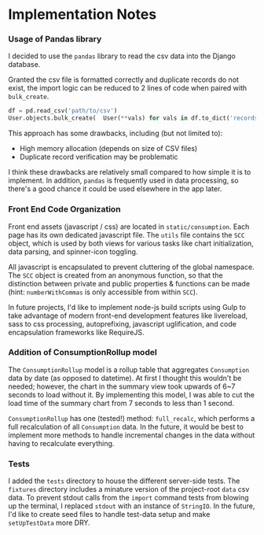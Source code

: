 # Implementation Notes

### Usage of Pandas library

I decided to use the `pandas` library to read the csv data into the Django database.

Granted the csv file is formatted correctly and duplicate records do not exist, 
the import logic can be reduced to 2 lines of code when paired with `bulk_create`.

```python
df = pd.read_csv('path/to/csv')
User.objects.bulk_create(  User(**vals) for vals in df.to_dict('records')  )
```

This approach has some drawbacks, including (but not limited to):
- High memory allocation (depends on size of CSV files)
- Duplicate record verification may be problematic

I think these drawbacks are relatively small compared to how simple it is to implement. In addition, `pandas` is frequently used in data processing, so there's a good chance it could be used elsewhere in the app later.

### Front End Code Organization

Front end assets (javascript / css) are located in `static/consumption`. Each page has its own dedicated javascript file. The `utils` file contains the `SCC` object, which is used by both views for various tasks like chart initialization, data parsing, and spinner-icon toggling.

All javascript is encapsulated to prevent cluttering of the global namespace. The `SCC` object is created from an anonymous function, so that the distinction between private and public properties & functions can be made (hint: `numberWithCommas` is only accessible from within `SCC`).

In future projects, I'd like to implement node-js build scripts using Gulp to take advantage of modern front-end development features like livereload, sass to css processing, autoprefixing, javascript uglification, and code encapsulation frameworks like RequireJS.

### Addition of ConsumptionRollup model

The `ConsumptionRollup` model is a rollup table that aggregates `Consumption` data by date (as opposed to datetime). At first I thought this wouldn't be needed; however, the chart in the summary view took upwards of 6~7 seconds to load without it. By implementing this model, I was able to cut the load time of the summary chart from 7 seconds to less than 1 second. 

`ConsumptionRollup` has one (tested!) method: `full_recalc`, which performs a full recalculation of all `Consumption` data. In the future, it would be best to implement more methods to handle incremental changes in the data without having to recalculate everything.

### Tests

I added the `tests` directory to house the different server-side tests. The `fixtures` directory includes a minature version of the project-root `data` csv data. To prevent stdout calls from the `import` command tests from blowing up the terminal, I replaced `stdout` with an instance of `StringIO`. In the future, I'd like to create seed files to handle test-data setup and make `setUpTestData` more DRY.
